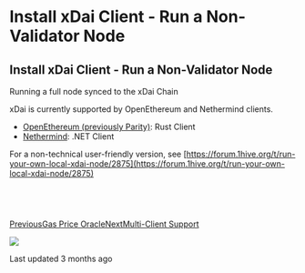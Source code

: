 # Install xDai Client - Run a Non-Validator Node

## Install xDai Client - Run a Non-Validator Node

Running a full node synced to the xDai Chain

xDai is currently supported by OpenEthereum and Nethermind clients.

* ​[OpenEthereum \(previously Parity\)](https://www.xdaichain.com/for-developers/install-xdai-client/parity): Rust Client
* ​[Nethermind](https://www.xdaichain.com/for-developers/install-xdai-client/nethermind): .NET Client

For a non-technical user-friendly version, see [https://forum.1hive.org/t/run-your-own-local-xdai-node/2875](https://forum.1hive.org/t/run-your-own-local-xdai-node/2875)​

## ​ <a id="undefined"></a>

[PreviousGas Price Oracle](https://www.xdaichain.com/for-developers/developer-resources/gas-price-oracle)[NextMulti-Client Support](https://www.xdaichain.com/for-developers/install-xdai-client/multi-client-support)

![](https://avatars3.githubusercontent.com/u/14284654?v=4)

Last updated 3 months ago

